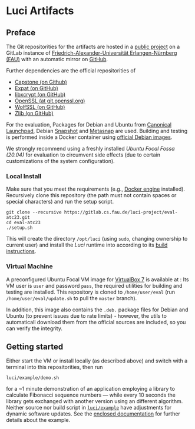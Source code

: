 Luci Artifacts
==============

Preface
-------

The Git repositorities for the artifacts are hosted in a [public project](https://gitlab.cs.fau.de/luci-project) on a GitLab instance of [Friedrich-Alexander-Universität Erlangen-Nürnberg (FAU)](https://www.fau.eu/) with an automatic mirror on [GitHub](https://github.com/luci-project).

Further dependencies are the official repositorities of

  * [Capstone (on Github)](https://github.com/capstone-engine/capstone/)
  * [Expat (on GitHub)](https://github.com/libexpat/libexpat.git)
  * [libxcrypt (on GitHub)](https://github.com/besser82/libxcrypt)
  * [OpenSSL (at git.openssl.org)](git://git.openssl.org/openssl.git)
  * [WolfSSL (on GitHub)](https://github.com/wolfSSL/wolfssl.git)
  * [Zlib (on GitHub)](https://github.com/madler/zlib.git)

For the evaluation, Packages for Debian and Ubuntu from [Canonical Launchpad](https://launchpad.net/), Debian [Snapshot](https://snapshot.debian.org/) and [Metasnap](https://metasnap.debian.net/) are used.
Building and testing is performed inside a Docker container using [official Debian images](https://hub.docker.com/_/debian).

We strongly recommend using a freshly installed *Ubuntu Focal Fossa (20.04)* for evaluation to circumvent side effects (due to certain customizations of the system configuration).

### Local Install

Make sure that you meet the requirements (e.g., [Docker engine](https://docs.docker.com/engine/install/) installed).
Recursively clone this repository (the path must not contain spaces or special characters) and run the setup script.

    git clone --recursive https://gitlab.cs.fau.de/luci-project/eval-atc23.git
    cd eval-atc23
    ./setup.sh

This will create the directory `/opt/luci` (using `sudo`, changing ownership to current user) and install the *Luci* runtime into according to its [build instructions](luci/README.md).

### Virtual Machine

A preconfigured Ubuntu Focal VM image for [VirtualBox 7](https://www.virtualbox.org/) is available at <URL>:
Its VM user is `user` and password `pass`, the required utilities for building and testing are installed.
This repository is cloned to `/home/user/eval` (run `/home/user/eval/update.sh` to pull the `master` branch).

In addition, this image also contains the `.deb.` package files for Debian and Ubuntu (to prevent issues due to rate limits) - however, the utils to automaticall download them from the official sources are included, so you can verify the integrity.


Getting started
---------------

Either start the VM or install locally (as described above) and switch with a terminal into this repositorities, then run

    luci/example/demo.sh

for a ~1 minute demonstration of an application employing a library to calculate Fibonacci sequence numbers — while every 10 seconds the library gets exchanged with another version using an different algorithm.
Neither source nor build script in [`luci/example`](luci/example) have adjustments for dynamic software updates.
See the [enclosed documentation](luci/example/README.md) for further details about the example.

